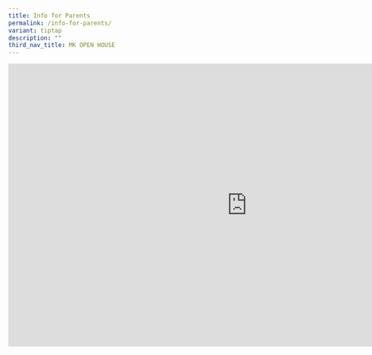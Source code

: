 ```yaml
---
title: Info for Parents
permalink: /info-for-parents/
variant: tiptap
description: ""
third_nav_title: MK OPEN HOUSE
---
```

<div class="iframe-wrapper">
<iframe height="569" width="960" allowfullscreen="true" frameborder="0" src="https://docs.google.com/presentation/d/e/2PACX-1vSW-io4ZUaSdjDWlKa5lpRxtn-74ba65lTiJTWecBnUj6DyxMLRqvt8ZVLnGKbU11hhyhYBycRCmqfd/embed?start=false&amp;loop=false&amp;delayms=3000"></iframe>
</div>
<p></p>